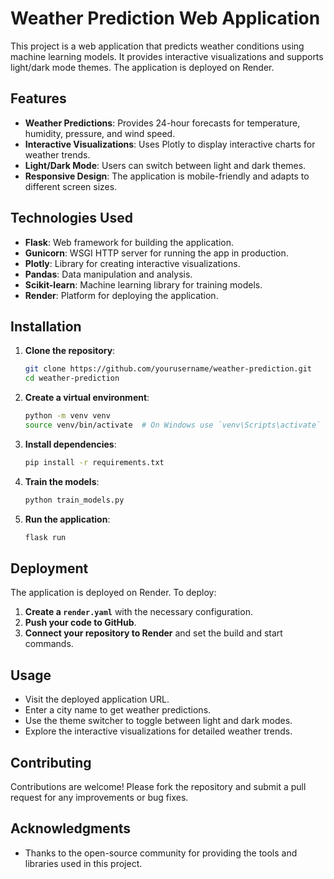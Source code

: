 # Weather Prediction Web Application

This project is a web application that predicts weather conditions using machine learning models. It provides interactive visualizations and supports light/dark mode themes. The application is deployed on Render.

## Features

- **Weather Predictions**: Provides 24-hour forecasts for temperature, humidity, pressure, and wind speed.
- **Interactive Visualizations**: Uses Plotly to display interactive charts for weather trends.
- **Light/Dark Mode**: Users can switch between light and dark themes.
- **Responsive Design**: The application is mobile-friendly and adapts to different screen sizes.

## Technologies Used

- **Flask**: Web framework for building the application.
- **Gunicorn**: WSGI HTTP server for running the app in production.
- **Plotly**: Library for creating interactive visualizations.
- **Pandas**: Data manipulation and analysis.
- **Scikit-learn**: Machine learning library for training models.
- **Render**: Platform for deploying the application.

## Installation

1. **Clone the repository**:
   ```bash
   git clone https://github.com/yourusername/weather-prediction.git
   cd weather-prediction
   ```

2. **Create a virtual environment**:
   ```bash
   python -m venv venv
   source venv/bin/activate  # On Windows use `venv\Scripts\activate`
   ```

3. **Install dependencies**:
   ```bash
   pip install -r requirements.txt
   ```

4. **Train the models**:
   ```bash
   python train_models.py
   ```

5. **Run the application**:
   ```bash
   flask run
   ```

## Deployment

The application is deployed on Render. To deploy:

1. **Create a `render.yaml`** with the necessary configuration.
2. **Push your code to GitHub**.
3. **Connect your repository to Render** and set the build and start commands.

## Usage

- Visit the deployed application URL.
- Enter a city name to get weather predictions.
- Use the theme switcher to toggle between light and dark modes.
- Explore the interactive visualizations for detailed weather trends.

## Contributing

Contributions are welcome! Please fork the repository and submit a pull request for any improvements or bug fixes.

## Acknowledgments

- Thanks to the open-source community for providing the tools and libraries used in this project.

